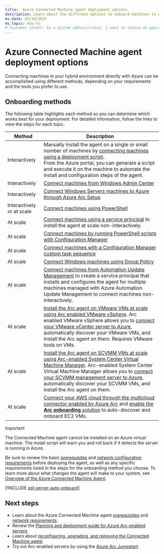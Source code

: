 ```yaml
---
title:  Azure Connected Machine agent deployment options
description: Learn about the different options to onboard machines to Azure Arc-enabled servers.
ms.date: 03/19/2025
ms.topic: how-to 
# Customer intent: As a system administrator, I want to choose an appropriate onboarding method for the Connected Machine agent, so that I can effectively connect my hybrid machines to Azure for management and monitoring.
---
```


# Azure Connected Machine agent deployment options

Connecting machines in your hybrid environment directly with Azure can be accomplished using different methods, depending on your requirements and the tools you prefer to use.

## Onboarding methods

The following table highlights each method so you can determine which works best for your deployment. For detailed information, follow the links to view the steps for each topic.

| Method | Description |
|--------|-------------|
| Interactively | Manually install the agent on a single or small number of machines by [connecting machines using a deployment script](onboard-portal.md).<br> From the Azure portal, you can generate a script and execute it on the machine to automate the install and configuration steps of the agent.|
| Interactively | [Connect machines from Windows Admin Center](onboard-windows-admin-center.md) |
| Interactively | [Connect Windows Servers machines to Azure through Azure Arc Setup](onboard-windows-server.md) |
| Interactively or at scale | [Connect machines using PowerShell](onboard-powershell.md) |
| At scale | [Connect machines using a service principal](onboard-service-principal.md) to install the agent at scale non-interactively.|
| At scale | [Connect machines by running PowerShell scripts with Configuration Manager](onboard-configuration-manager-powershell.md)
| At scale | [Connect machines with a Configuration Manager custom task sequence](onboard-configuration-manager-custom-task.md)
| At scale | [Connect Windows machines using Group Policy](onboard-group-policy-powershell.md)
| At scale | [Connect machines from Automation Update Management](onboard-update-management-machines.md) to create a service principal that installs and configures the agent for multiple machines managed with Azure Automation Update Management to connect machines non-interactively. |
| At scale | [Install the Arc agent on VMware VMs at scale using Arc enabled VMware vSphere](../vmware-vsphere/enable-guest-management-at-scale.md). Arc enabled VMware vSphere allows you to [connect your VMware vCenter server to Azure](../vmware-vsphere/quick-start-connect-vcenter-to-arc-using-script.md), automatically discover your VMware VMs, and install the Arc agent on them. Requires VMware tools on VMs.|
| At scale | [Install the Arc agent on SCVMM VMs at scale using Arc-enabled System Center Virtual Machine Manager](../system-center-virtual-machine-manager/enable-guest-management-at-scale.md). Arc-enabled System Center Virtual Machine Manager allows you to [connect your SCVMM management server to Azure](../system-center-virtual-machine-manager/quickstart-connect-system-center-virtual-machine-manager-to-arc.md), automatically discover your SCVMM VMs, and install the Arc agent on them. |
| At scale | [Connect your AWS cloud through the multicloud connector enabled by Azure Arc](../multicloud-connector/connect-to-aws.md) and [enable the **Arc onboarding** solution](../multicloud-connector/onboard-multicloud-vms-arc.md) to auto-discover and onboard EC2 VMs. |

> [!IMPORTANT]
> The Connected Machine agent cannot be installed on an Azure virtual machine. The install script will warn you and roll back if it detects the server is running in Azure.

Be sure to review the basic [prerequisites](prerequisites.md) and [network configuration requirements](network-requirements.md) before deploying the agent, as well as any specific requirements listed in the steps for the onboarding method you choose. To learn more about what changes the agent will make to your system, see [Overview of the Azure Connected Machine Agent](agent-overview.md).

[!INCLUDE [sql-server-auto-onboard](includes/sql-server-auto-onboard.md)]

## Next steps

* Learn about the Azure Connected Machine agent [prerequisites](prerequisites.md) and [network requirements](network-requirements.md).
* Review the [Planning and deployment guide for Azure Arc-enabled servers](plan-at-scale-deployment.md)
* Learn about [reconfiguring, upgrading, and removing the Connected Machine agent](manage-agent.md).
* Try out Arc-enabled servers by using the [Azure Arc Jumpstart](https://azurearcjumpstart.com/azure_arc_jumpstart/azure_arc_servers).
